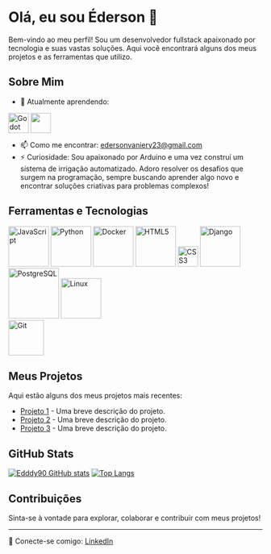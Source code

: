 # Olá, eu sou Éderson 👋

Bem-vindo ao meu perfil! Sou um desenvolvedor fullstack  apaixonado por tecnologia e suas vastas soluções. Aqui você encontrará alguns dos meus projetos e as ferramentas que utilizo.

## Sobre Mim

- 🌱 Atualmente aprendendo:<div></div>
<img src="https://cdn.jsdelivr.net/gh/devicons/devicon@latest/icons/godot/godot-original-wordmark.svg" width="40" align="center" alt="Godot Engine" />
<img src="https://cdn.jsdelivr.net/gh/devicons/devicon@latest/icons/arduino/arduino-original-wordmark.svg" width="40" align="center"/>


- 📫 Como me encontrar: edersonvaniery23@gmail.com
- ⚡ Curiosidade: Sou apaixonado por Arduino e uma vez construí um sistema de irrigação automatizado. Adoro resolver os desafios que surgem na programação, sempre buscando aprender algo novo e encontrar soluções criativas para problemas complexos!

## Ferramentas e Tecnologias

<div>
  <img src="https://img.shields.io/badge/JavaScript-F7DF1E?style=flat&logo=javascript&logoColor=black" alt="JavaScript" width="80" />
  <img src="https://img.shields.io/badge/Python-3776AB?style=flat&logo=python&logoColor=white" alt="Python" width="80" />
  <img src="https://img.shields.io/badge/Docker-2496ED?style=flat&logo=docker&logoColor=white" alt="Docker" width="80" />
  <img src="https://img.shields.io/badge/HTML5-E34F26?style=flat&logo=html5&logoColor=white" alt="HTML5" width="80" />
  <img src="https://cdn.jsdelivr.net/gh/devicons/devicon@latest/icons/css3/css3-original-wordmark.svg" alt="CSS3" width="40" />
  <img src="https://img.shields.io/badge/Django-092E20?style=flat&logo=django&logoColor=white" alt="Django" width="80" />
  <img src="https://img.shields.io/badge/PostgreSQL-4169E1?style=flat&logo=postgresql&logoColor=white" alt="PostgreSQL" width="100" />
  <img src="https://img.shields.io/badge/Linux-FCC624?style=flat&logo=linux&logoColor=black" alt="Linux" width="80" />
</div>

<div>
<img src="https://cdn.jsdelivr.net/gh/devicons/devicon@latest/icons/git/git-plain-wordmark.svg" alt="Git" width="70"/>

</div> 



## Meus Projetos

Aqui estão alguns dos meus projetos mais recentes:

- [Projeto 1](link_do_projeto_1) - Uma breve descrição do projeto.
- [Projeto 2](link_do_projeto_2) - Uma breve descrição do projeto.
- [Projeto 3](link_do_projeto_3) - Uma breve descrição do projeto.

## GitHub Stats

[![Edddy90 GitHub stats](https://github-readme-stats.vercel.app/api?username=Eddyy90&show_icons=true&theme=tokyonight&locale=pt-br)](https://github.com/Eddyy90)
[![Top Langs](https://github-readme-stats.vercel.app/api/top-langs/?username=Eddyy90&layout=pie&theme=tokyonight&locale=pt-br)](https://github.com/Eddyy90)


## Contribuições

Sinta-se à vontade para explorar, colaborar e contribuir com meus projetos!

---

🔗 Conecte-se comigo: [LinkedIn](link_do_linkedin)

